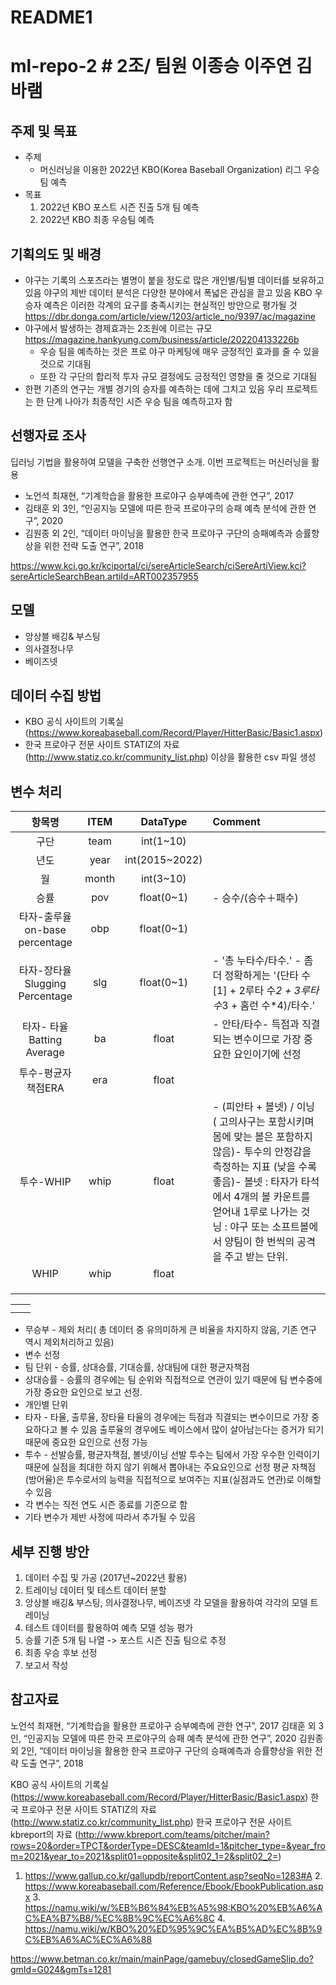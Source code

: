 # README1

# ml-repo-2 # 2조/ 팀원 이종승 이주연 김바램

## 주제 및 목표

- 주제
    - 머신러닝을 이용한 2022년 KBO(Korea Baseball Organization) 리그 우승팀 예측
- 목표
    1. 2022년 KBO 포스트 시즌 진출 5개 팀 예측
    2. 2022년 KBO 최종 우승팀 예측

## 기획의도 및 배경

- 야구는 기록의 스포츠라는 별명이 붙을 정도로 많은 개인별/팀별 데이터를 보유하고 있음 야구의 제반 데이터 분석은 다양한 분야에서 폭넓은 관심을 끌고 있음 KBO 우승자 예측은 이러한 각계의 요구를 충족시키는 현실적인 방안으로 평가될 것 https://dbr.donga.com/article/view/1203/article_no/9397/ac/magazine
- 야구에서 발생하는 경제효과는 2조원에 이르는 규모 https://magazine.hankyung.com/business/article/202204133226b
    - 우승 팀을 예측하는 것은 프로 야구 마케팅에 매우 긍정적인 효과를 줄 수 있을 것으로 기대됨
    - 또한 각 구단의 합리적 투자 규모 결정에도 긍정적인 영향을 줄 것으로 기대됨
- 한편 기존의 연구는 개별 경기의 승자를 예측하는 데에 그치고 있음 우리 프로젝트는 한 단계 나아가 최종적인 시즌 우승 팀을 예측하고자 함

## 선행자료 조사

딥러닝 기법을 활용하여 모델을 구축한 선행연구 소개. 이번 프로젝트는 머신러닝을 활용

- 노언석 최재현, “기계학습을 활용한 프로야구 승부예측에 관한 연구”, 2017
- 김태훈 외 3인, “인공지능 모델에 따른 한국 프로야구의 승패 예측 분석에 관한 연구”, 2020
- 김원종 외 2인, “데이터 마이닝을 활용한 한국 프로야구 구단의 승패예측과 승률향상을 위한 전략 도출 연구”, 2018

https://www.kci.go.kr/kciportal/ci/sereArticleSearch/ciSereArtiView.kci?sereArticleSearchBean.artiId=ART002357955

## 모델

- 앙상블 배깅& 부스팅
- 의사결정나무
- 베이즈넷

## 데이터 수집 방법

- KBO 공식 사이트의 기록실 (https://www.koreabaseball.com/Record/Player/HitterBasic/Basic1.aspx)
- 한국 프로야구 전문 사이트 STATIZ의 자료 (http://www.statiz.co.kr/community_list.php) 이상을 활용한 csv 파일 생성

## 변수 처리


|항목명|ITEM|DataType|Comment|
| :---: | :---: | :---: | :--- |
| 구단 | team | int(1~10) |   |
| 년도 | year | int(2015~2022) |   |
| 월 | month | int(3~10) |   |
| 승률 | pov | float(0~1) | - 승수/(승수＋패수) |
| 타자-출루율on-base percentage | obp | float(0~1) |
| 타자-장타율Slugging Percentage | slg | float(0~1) | - '총 누타수/타수.' - 좀 더 정확하게는 '(단타 수[1] + 2루타 수*2 + 3루타 수*3 + 홈런 수*4)/타수.' |
|타자- 타율Batting Average | ba | float | - 안타/타수- 득점과 직결되는 변수이므로 가장 중요한 요인이기에 선정 |
|투수-평균자책점ERA | era | float |
| 투수-WHIP | whip | float | - (피안타 + 볼넷) / 이닝 ( 고의사구는 포함시키며 몸에 맞는 볼은 포함하지 않음)- 투수의 안정감을 측정하는 지표 (낮을 수록 좋음)- 볼넷 : 타자가 타석에서 4개의 볼 카운트를 얻어내 1루로 나가는 것   닝 : 야구 또는 소프트볼에서 양팀이 한 번씩의 공격을 주고 받는 단위. |
| WHIP | whip | float |  |
|  |  |  |  |
|  |  |  |  |
|  |  |  |  |

|  |  |
| --- | --- |
|  |  |
|  |  |
- 무승부 - 제외 처리( 총 데이터 중 유의미하게 큰 비율을 차지하지 않음, 기존 연구 역시 제외처리하고 있음)
- 변수 선정
- 팀 단위 - 승률, 상대승률, 기대승률, 상대팀에 대한 평균자책점
- 상대승률 - 승률의 경우에는 팀 순위와 직접적으로 연관이 있기 때문에 팀 변수중에 가장 중요한 요인으로 보고 선정.
- 개인별 단위
- 타자 - 타율, 출루율, 장타율 타율의 경우에는 득점과 직결되는 변수이므로 가장 중요하다고 볼 수 있음 출루율의 경우에도 베이스에서 많이 살아남는다는 증거가 되기 때문에 중요한 요인으로 선정 가능
- 투수 - 선발승률, 평균자책점, 볼넷/이닝 선발 투수는 팀에서 가장 우수한 인력이기 때문에 실점을 최대한 하지 않기 위해서 뽑아내는 주요요인으로 선정 평균 자책점(방어율)은 투수로서의 능력을 직접적으로 보여주는 지표(실점과도 연관)로 이해할 수 있음
- 각 변수는 직전 연도 시즌 종료를 기준으로 함
- 기타 변수가 제반 사정에 따라서 추가될 수 있음

## 세부 진행 방안

1. 데이터 수집 및 가공 (2017년~2022년 활용)
2. 트레이닝 데이터 및 테스트 데이터 분할
3. 앙상블 배깅& 부스팅, 의사결정나무, 베이즈넷 각 모델을 활용하여 각각의 모델 트레이닝
4. 테스트 데이터를 활용하여 예측 모델 성능 평가
5. 승률 기준 5개 팀 나열 -> 포스트 시즌 진출 팀으로 추정
6. 최종 우승 후보 선정
7. 보고서 작성

## 참고자료

노언석 최재현, “기계학습을 활용한 프로야구 승부예측에 관한 연구”, 2017
김태훈 외 3인, “인공지능 모델에 따른 한국 프로야구의 승패 예측 분석에 관한 연구”, 2020
김원종 외 2인, “데이터 마이닝을 활용한 한국 프로야구 구단의 승패예측과 승률향상을 위한 전략 도출 연구”, 2018

KBO 공식 사이트의 기록실 (https://www.koreabaseball.com/Record/Player/HitterBasic/Basic1.aspx)
한국 프로야구 전문 사이트 STATIZ의 자료 (http://www.statiz.co.kr/community_list.php)
한국 프로야구 전문 사이트 kbreport의 자료 (http://www.kbreport.com/teams/pitcher/main?rows=20&order=TPCT&orderType=DESC&teamId=1&pitcher_type=&year_from=2021&year_to=2021&split01=opposite&split02_1=2&split02_2=)
1. https://www.gallup.co.kr/gallupdb/reportContent.asp?seqNo=1283#A 2. https://www.koreabaseball.com/Reference/Ebook/EbookPublication.aspx 3. https://namu.wiki/w/%EB%B6%84%EB%A5%98:KBO%20%EB%A6%AC%EA%B7%B8/%EC%8B%9C%EC%A6%8C 4. https://namu.wiki/w/KBO%20%ED%95%9C%EA%B5%AD%EC%8B%9C%EB%A6%AC%EC%A6%88

https://www.betman.co.kr/main/mainPage/gamebuy/closedGameSlip.do?gmId=G024&gmTs=1281
